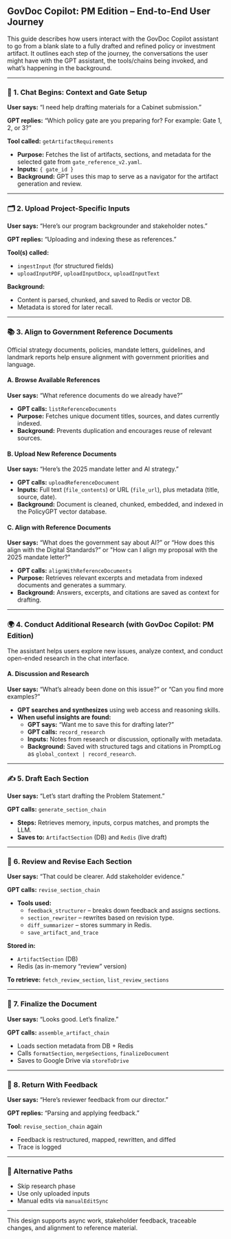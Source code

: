 ## GovDoc Copilot: PM Edition – End-to-End User Journey

This guide describes how users interact with the GovDoc Copilot assistant to go from a blank slate to a fully drafted and refined policy or investment artifact. It outlines each step of the journey, the conversations the user might have with the GPT assistant, the tools/chains being invoked, and what’s happening in the background.

---

### 🛫 1. Chat Begins: Context and Gate Setup
**User says:** “I need help drafting materials for a Cabinet submission.”

**GPT replies:** “Which policy gate are you preparing for? For example: Gate 1, 2, or 3?”

**Tool called:** `getArtifactRequirements`
- **Purpose:** Fetches the list of artifacts, sections, and metadata for the selected gate from `gate_reference_v2.yaml`.
- **Inputs:** `{ gate_id }`
- **Background:** GPT uses this map to serve as a navigator for the artifact generation and review.

---

### 🗂 2. Upload Project-Specific Inputs
**User says:** “Here’s our program backgrounder and stakeholder notes.”

**GPT replies:** “Uploading and indexing these as references.”

**Tool(s) called:**
- `ingestInput` (for structured fields)
- `uploadInputPDF`, `uploadInputDocx`, `uploadInputText`

**Background:**
- Content is parsed, chunked, and saved to Redis or vector DB.
- Metadata is stored for later recall.

---

### 📚 3. Align to Government Reference Documents

Official strategy documents, policies, mandate letters, guidelines, and landmark reports help ensure alignment with government priorities and language.

#### A. Browse Available References
**User says:** “What reference documents do we already have?”
- **GPT calls:** `listReferenceDocuments`
- **Purpose:** Fetches unique document titles, sources, and dates currently indexed.
- **Background:** Prevents duplication and encourages reuse of relevant sources.

#### B. Upload New Reference Documents
**User says:** “Here’s the 2025 mandate letter and AI strategy.”
- **GPT calls:** `uploadReferenceDocument`
- **Inputs:** Full text (`file_contents`) or URL (`file_url`), plus metadata (title, source, date).
- **Background:** Document is cleaned, chunked, embedded, and indexed in the PolicyGPT vector database.

#### C. Align with Reference Documents 
**User says:** “What does the government say about AI?” or “How does this align with the Digital Standards?” or "How can I align my proposal with the 2025 mandate letter?"
- **GPT calls:** `alignWithReferenceDocuments`
- **Purpose:** Retrieves relevant excerpts and metadata from indexed documents and generates a summary.
- **Background:** Answers, excerpts, and citations are saved as context for drafting.

---

### 🌍 4. Conduct Additional Research (with GovDoc Copilot: PM Edition)

The assistant helps users explore new issues, analyze context, and conduct open-ended research in the chat interface.

#### A. Discussion and Research
**User says:** “What’s already been done on this issue?” or “Can you find more examples?”
- **GPT searches and synthesizes** using web access and reasoning skills.
- **When useful insights are found:**
  - **GPT says:** “Want me to save this for drafting later?”
  - **GPT calls:** `record_research`
  - **Inputs:** Notes from research or discussion, optionally with metadata.
  - **Background:** Saved with structured tags and citations in PromptLog as `global_context | record_research`.

---

### ✍️ 5. Draft Each Section
**User says:** “Let’s start drafting the Problem Statement.”

**GPT calls:** `generate_section_chain`
- **Steps:** Retrieves memory, inputs, corpus matches, and prompts the LLM.
- **Saves to:** `ArtifactSection` (DB) and `Redis` (live draft)

---

### 🧠 6. Review and Revise Each Section
**User says:** “That could be clearer. Add stakeholder evidence.”

**GPT calls:** `revise_section_chain`
- **Tools used:**
  - `feedback_structurer` – breaks down feedback and assigns sections.
  - `section_rewriter` – rewrites based on revision type.
  - `diff_summarizer` – stores summary in Redis.
  - `save_artifact_and_trace`

**Stored in:**
- `ArtifactSection` (DB)
- Redis (as in-memory “review” version)

**To retrieve:** `fetch_review_section`, `list_review_sections`

---

### 📃 7. Finalize the Document
**User says:** “Looks good. Let’s finalize.”

**GPT calls:** `assemble_artifact_chain`
- Loads section metadata from DB + Redis
- Calls `formatSection`, `mergeSections`, `finalizeDocument`
- Saves to Google Drive via `storeToDrive`

---

### 🔁 8. Return With Feedback
**User says:** “Here’s reviewer feedback from our director.”

**GPT replies:** “Parsing and applying feedback.”

**Tool:** `revise_section_chain` again
- Feedback is restructured, mapped, rewritten, and diffed
- Trace is logged

---

### 🧭 Alternative Paths
- Skip research phase
- Use only uploaded inputs
- Manual edits via `manualEditSync`

---

This design supports async work, stakeholder feedback, traceable changes, and alignment to reference material.
